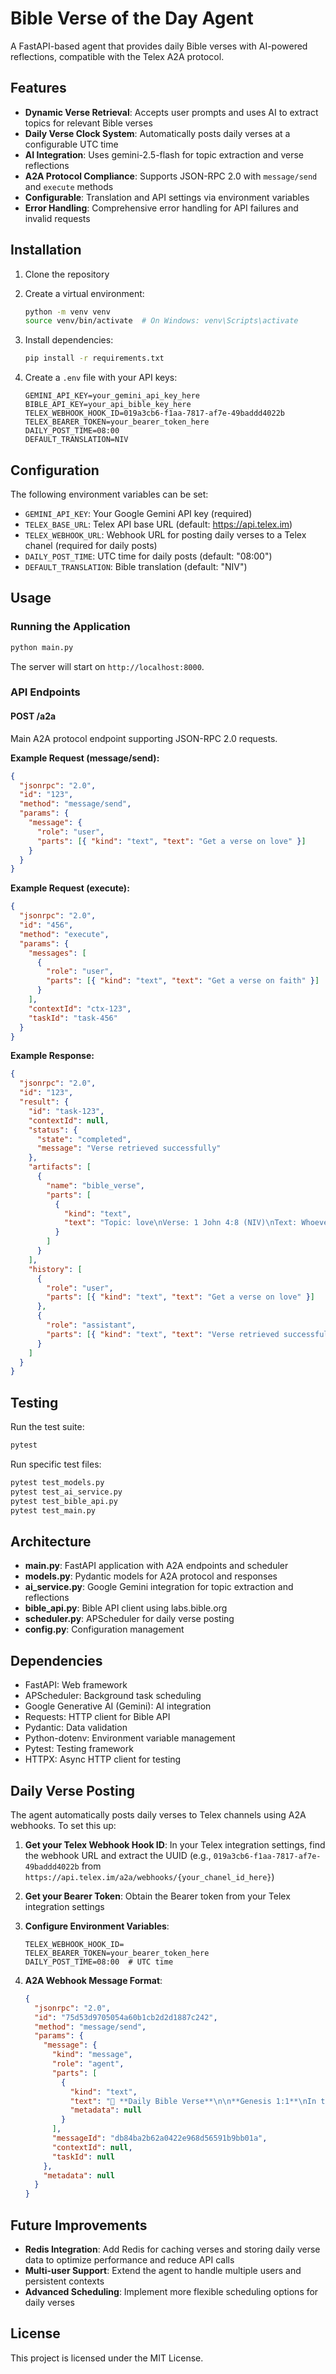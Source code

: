 # Bible Verse of the Day Agent

A FastAPI-based agent that provides daily Bible verses with AI-powered reflections, compatible with the Telex A2A protocol.

## Features

- **Dynamic Verse Retrieval**: Accepts user prompts and uses AI to extract topics for relevant Bible verses
- **Daily Verse Clock System**: Automatically posts daily verses at a configurable UTC time
- **AI Integration**: Uses gemini-2.5-flash for topic extraction and verse reflections
- **A2A Protocol Compliance**: Supports JSON-RPC 2.0 with `message/send` and `execute` methods
- **Configurable**: Translation and API settings via environment variables
- **Error Handling**: Comprehensive error handling for API failures and invalid requests

## Installation

1. Clone the repository
2. Create a virtual environment:

   ```bash
   python -m venv venv
   source venv/bin/activate  # On Windows: venv\Scripts\activate
   ```

3. Install dependencies:

   ```bash
   pip install -r requirements.txt
   ```

4. Create a `.env` file with your API keys:
   ```env
   GEMINI_API_KEY=your_gemini_api_key_here
   BIBLE_API_KEY=your_api_bible_key_here
   TELEX_WEBHOOK_HOOK_ID=019a3cb6-f1aa-7817-af7e-49baddd4022b
   TELEX_BEARER_TOKEN=your_bearer_token_here
   DAILY_POST_TIME=08:00
   DEFAULT_TRANSLATION=NIV
   ```

## Configuration

The following environment variables can be set:

- `GEMINI_API_KEY`: Your Google Gemini API key (required)
- `TELEX_BASE_URL`: Telex API base URL (default: https://api.telex.im)
- `TELEX_WEBHOOK_URL`: Webhook URL for posting daily verses to a Telex chanel (required for daily posts)
- `DAILY_POST_TIME`: UTC time for daily posts (default: "08:00")
- `DEFAULT_TRANSLATION`: Bible translation (default: "NIV")

## Usage

### Running the Application

```bash
python main.py
```

The server will start on `http://localhost:8000`.

### API Endpoints

#### POST /a2a

Main A2A protocol endpoint supporting JSON-RPC 2.0 requests.

**Example Request (message/send):**

```json
{
  "jsonrpc": "2.0",
  "id": "123",
  "method": "message/send",
  "params": {
    "message": {
      "role": "user",
      "parts": [{ "kind": "text", "text": "Get a verse on love" }]
    }
  }
}
```

**Example Request (execute):**

```json
{
  "jsonrpc": "2.0",
  "id": "456",
  "method": "execute",
  "params": {
    "messages": [
      {
        "role": "user",
        "parts": [{ "kind": "text", "text": "Get a verse on faith" }]
      }
    ],
    "contextId": "ctx-123",
    "taskId": "task-456"
  }
}
```

**Example Response:**

```json
{
  "jsonrpc": "2.0",
  "id": "123",
  "result": {
    "id": "task-123",
    "contextId": null,
    "status": {
      "state": "completed",
      "message": "Verse retrieved successfully"
    },
    "artifacts": [
      {
        "name": "bible_verse",
        "parts": [
          {
            "kind": "text",
            "text": "Topic: love\nVerse: 1 John 4:8 (NIV)\nText: Whoever does not love does not know God, because God is love.\nReflection: This verse reminds us that love is the essence of God's nature."
          }
        ]
      }
    ],
    "history": [
      {
        "role": "user",
        "parts": [{ "kind": "text", "text": "Get a verse on love" }]
      },
      {
        "role": "assistant",
        "parts": [{ "kind": "text", "text": "Verse retrieved successfully" }]
      }
    ]
  }
}
```

## Testing

Run the test suite:

```bash
pytest
```

Run specific test files:

```bash
pytest test_models.py
pytest test_ai_service.py
pytest test_bible_api.py
pytest test_main.py
```

## Architecture

- **main.py**: FastAPI application with A2A endpoints and scheduler
- **models.py**: Pydantic models for A2A protocol and responses
- **ai_service.py**: Google Gemini integration for topic extraction and reflections
- **bible_api.py**: Bible API client using labs.bible.org
- **scheduler.py**: APScheduler for daily verse posting
- **config.py**: Configuration management

## Dependencies

- FastAPI: Web framework
- APScheduler: Background task scheduling
- Google Generative AI (Gemini): AI integration
- Requests: HTTP client for Bible API
- Pydantic: Data validation
- Python-dotenv: Environment variable management
- Pytest: Testing framework
- HTTPX: Async HTTP client for testing

## Daily Verse Posting

The agent automatically posts daily verses to Telex channels using A2A webhooks. To set this up:

1. **Get your Telex Webhook Hook ID**: In your Telex integration settings, find the webhook URL and extract the UUID (e.g., `019a3cb6-f1aa-7817-af7e-49baddd4022b` from `https://api.telex.im/a2a/webhooks/{your_chanel_id_here}`)

2. **Get your Bearer Token**: Obtain the Bearer token from your Telex integration settings

3. **Configure Environment Variables**:

   ```env
   TELEX_WEBHOOK_HOOK_ID=
   TELEX_BEARER_TOKEN=your_bearer_token_here
   DAILY_POST_TIME=08:00  # UTC time
   ```

4. **A2A Webhook Message Format**:
   ```json
   {
     "jsonrpc": "2.0",
     "id": "75d53d9705054a60b1cb2d2d1887c242",
     "method": "message/send",
     "params": {
       "message": {
         "kind": "message",
         "role": "agent",
         "parts": [
           {
             "kind": "text",
             "text": "📖 **Daily Bible Verse**\n\n**Genesis 1:1**\nIn the beginning God created the heavens and the earth.\n\n💭 *This verse speaks to the importance of faith in our spiritual journey.*",
             "metadata": null
           }
         ],
         "messageId": "db84ba2b62a0422e968d56591b9bb01a",
         "contextId": null,
         "taskId": null
       },
       "metadata": null
     }
   }
   ```

## Future Improvements

- **Redis Integration**: Add Redis for caching verses and storing daily verse data to optimize performance and reduce API calls
- **Multi-user Support**: Extend the agent to handle multiple users and persistent contexts
- **Advanced Scheduling**: Implement more flexible scheduling options for daily verses

## License

This project is licensed under the MIT License.
